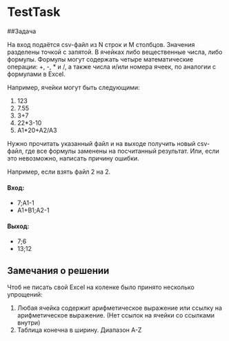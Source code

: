 # TestTask

##Задача 

На вход подаётся csv-файл из N строк и M столбцов. Значения разделены точкой с запятой.
В ячейках либо вещественные числа, либо формулы.
Формулы могут содержать четыре математические операции: +, -, * и /, а также числа и/или номера ячеек, по аналогии с формулами в Excel.

Например, ячейки могут быть следующими:
1)  123
2)  7.55
3)  3+7
4)  22*3-10
5)  А1*20+А2/А3

Нужно прочитать указанный файл и на выходе получить новый csv-файл, где все формулы заменены на посчитанный результат.
Или, если это невозможно, написать причину ошибки.

Например, если взять файл 2 на 2.

#### Вход:

- 7;A1-1 
- A1+B1;A2-1

#### Выход:

- 7;6
- 13;12


## Замечания о решении

Чтоб не писать свой Excel на коленке было принято несколько упрощений:
1. Любая ячейка содержит арифметическое выражение или ссылку на арифметическое выражение. 
(Нет ссылок на ячейки со ссылками внутри)
2. Таблица конечна в ширину. Диапазон A-Z
